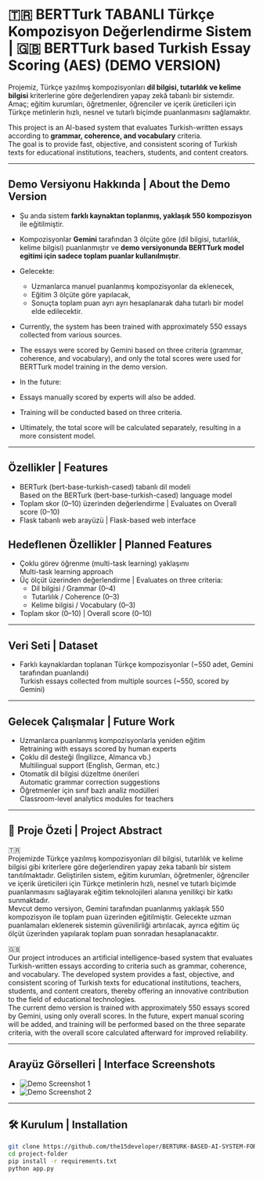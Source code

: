 # 🇹🇷 BERTTurk TABANLI Türkçe Kompozisyon Değerlendirme Sistem | 🇬🇧 BERTTurk based Turkish Essay Scoring (AES) (DEMO VERSION)

Projemiz, Türkçe yazılmış kompozisyonları **dil bilgisi, tutarlılık ve kelime bilgisi** kriterlerine göre değerlendiren yapay zekâ tabanlı bir sistemdir.  
Amaç; eğitim kurumları, öğretmenler, öğrenciler ve içerik üreticileri için Türkçe metinlerin hızlı, nesnel ve tutarlı biçimde puanlanmasını sağlamaktır.

This project is an AI-based system that evaluates Turkish-written essays according to **grammar, coherence, and vocabulary** criteria.  
The goal is to provide fast, objective, and consistent scoring of Turkish texts for educational institutions, teachers, students, and content creators.

---

## Demo Versiyonu Hakkında | About the Demo Version
- Şu anda sistem **farklı kaynaktan toplanmış, yaklaşık 550 kompozisyon** ile eğitilmiştir.  
- Kompozisyonlar **Gemini** tarafından 3 ölçüte göre (dil bilgisi, tutarlılık, kelime bilgisi) puanlanmıştır ve **demo versiyonunda BERTTurk model egitimi için sadece toplam puanlar kullanılmıştır**.  
- Gelecekte:  
  - Uzmanlarca manuel puanlanmış kompozisyonlar da eklenecek,  
  - Eğitim 3 ölçüte göre yapılacak,  
  - Sonuçta toplam puan ayrı ayrı hesaplanarak daha tutarlı bir model elde edilecektir.
 
- Currently, the system has been trained with approximately 550 essays collected from various sources.
- The essays were scored by Gemini based on three criteria (grammar, coherence, and vocabulary), and only the total scores were used for BERTTurk model training in the demo version.
- In the future:
- Essays manually scored by experts will also be added.
- Training will be conducted based on three criteria.
- Ultimately, the total score will be calculated separately, resulting in a more consistent model.

---


## Özellikler | Features 
- BERTurk (bert-base-turkish-cased) tabanlı dil modeli  
  Based on the BERTurk (bert-base-turkish-cased) language model   
- Toplam skor (0–10) üzerinden değerlendirme | Evaluates on Overall score (0–10)
- Flask tabanlı web arayüzü | Flask-based web interface 
  
## Hedeflenen Özellikler | Planned Features 
- Çoklu görev öğrenme (multi-task learning) yaklaşımı  
  Multi-task learning approach  
- Üç ölçüt üzerinden değerlendirme | Evaluates on three criteria:
  - Dil bilgisi / Grammar (0–4)
  - Tutarlılık / Coherence (0–3)
  - Kelime bilgisi / Vocabulary (0–3)
- Toplam skor (0–10) | Overall score (0–10)    

---

## Veri Seti | Dataset
- Farklı kaynaklardan toplanan Türkçe kompozisyonlar (~550 adet, Gemini tarafından puanlandı)  
  Turkish essays collected from multiple sources (~550, scored by Gemini)  

---

## Gelecek Çalışmalar | Future Work
- Uzmanlarca puanlanmış kompozisyonlarla yeniden eğitim  
  Retraining with essays scored by human experts  
- Çoklu dil desteği (İngilizce, Almanca vb.)  
  Multilingual support (English, German, etc.)  
- Otomatik dil bilgisi düzeltme önerileri  
  Automatic grammar correction suggestions  
- Öğretmenler için sınıf bazlı analiz modülleri  
  Classroom-level analytics modules for teachers  

---

## 📑 Proje Özeti | Project Abstract
🇹🇷  
Projemizde Türkçe yazılmış kompozisyonları dil bilgisi, tutarlılık ve kelime bilgisi gibi kriterlere göre değerlendiren yapay zeka tabanlı bir sistem tanıtılmaktadır. Geliştirilen sistem, eğitim kurumları, öğretmenler, öğrenciler ve içerik üreticileri için Türkçe metinlerin hızlı, nesnel ve tutarlı biçimde puanlanmasını sağlayarak eğitim teknolojileri alanına yenilikçi bir katkı sunmaktadır.  
Mevcut demo versiyon, Gemini tarafından puanlanmış yaklaşık 550 kompozisyon ile toplam puan üzerinden eğitilmiştir. Gelecekte uzman puanlamaları eklenerek sistemin güvenilirliği artırılacak, ayrıca eğitim üç ölçüt üzerinden yapılarak toplam puan sonradan hesaplanacaktır.  

🇬🇧  
Our project introduces an artificial intelligence-based system that evaluates Turkish-written essays according to criteria such as grammar, coherence, and vocabulary. The developed system provides a fast, objective, and consistent scoring of Turkish texts for educational institutions, teachers, students, and content creators, thereby offering an innovative contribution to the field of educational technologies.  
The current demo version is trained with approximately 550 essays scored by Gemini, using only overall scores. In the future, expert manual scoring will be added, and training will be performed based on the three separate criteria, with the overall score calculated afterward for improved reliability.  

---

## Arayüz Görselleri | Interface Screenshots


- ![Demo Screenshot 1](images/lınkedin1.jpeg)  
- ![Demo Screenshot 2](images/linkedin2.jpeg)  


---

## 🛠️ Kurulum | Installation
```bash
git clone https://github.com/the15developer/BERTURK-BASED-AI-SYSTEM-FOR-AUTOMATICALLY-SCORING-TURKISH-ESSAYS.git
cd project-folder
pip install -r requirements.txt
python app.py
